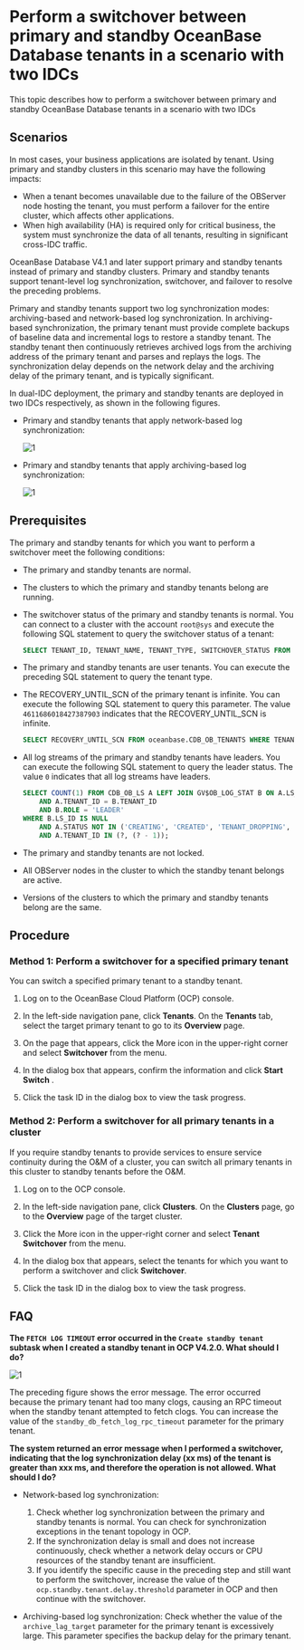 # Perform a switchover between primary and standby OceanBase Database tenants in a scenario with two IDCs

This topic describes how to perform a switchover between primary and standby OceanBase Database tenants in a scenario with two IDCs

## Scenarios

In most cases, your business applications are isolated by tenant. Using primary and standby clusters in this scenario may have the following impacts:

* When a tenant becomes unavailable due to the failure of the OBServer node hosting the tenant, you must perform a failover for the entire cluster, which affects other applications.
* When high availability (HA) is required only for critical business, the system must synchronize the data of all tenants, resulting in significant cross-IDC traffic.

OceanBase Database V4.1 and later support primary and standby tenants instead of primary and standby clusters. Primary and standby tenants support tenant-level log synchronization, switchover, and failover to resolve the preceding problems.

Primary and standby tenants support two log synchronization modes: archiving-based and network-based log synchronization. In archiving-based synchronization, the primary tenant must provide complete backups of baseline data and incremental logs to restore a standby tenant. The standby tenant then continuously retrieves archived logs from the archiving address of the primary tenant and parses and replays the logs. The synchronization delay depends on the network delay and the archiving delay of the primary tenant, and is typically significant.

In dual-IDC deployment, the primary and standby tenants are deployed in two IDCs respectively, as shown in the following figures.

* Primary and standby tenants that apply network-based log synchronization:

    ![1](https://obbusiness-private.oss-cn-shanghai.aliyuncs.com/doc/img/ocp/%E6%9C%80%E4%BD%B3%E5%AE%9E%E8%B7%B5/log-transmission.png)

* Primary and standby tenants that apply archiving-based log synchronization:

    ![1](https://obbusiness-private.oss-cn-shanghai.aliyuncs.com/doc/img/ocp/%E6%9C%80%E4%BD%B3%E5%AE%9E%E8%B7%B5/network-transmission.png)

## Prerequisites

The primary and standby tenants for which you want to perform a switchover meet the following conditions:

* The primary and standby tenants are normal.
* The clusters to which the primary and standby tenants belong are running.
* The switchover status of the primary and standby tenants is normal. You can connect to a cluster with the account `root@sys` and execute the following SQL statement to query the switchover status of a tenant:

    ```sql
    SELECT TENANT_ID, TENANT_NAME, TENANT_TYPE, SWITCHOVER_STATUS FROM oceanbase.CDB_OB_TENANTS WHERE TENANT_NAME = ?;
    ```

* The primary and standby tenants are user tenants. You can execute the preceding SQL statement to query the tenant type.
* The RECOVERY_UNTIL_SCN of the primary tenant is infinite. You can execute the following SQL statement to query this parameter. The value `4611686018427387903` indicates that the RECOVERY_UNTIL_SCN is infinite.

    ```sql
    SELECT RECOVERY_UNTIL_SCN FROM oceanbase.CDB_OB_TENANTS WHERE TENANT_NAME = ?;
    ```

* All log streams of the primary and standby tenants have leaders. You can execute the following SQL statement to query the leader status. The value `0` indicates that all log streams have leaders.

    ```sql
    SELECT COUNT(1) FROM CDB_OB_LS A LEFT JOIN GV$OB_LOG_STAT B ON A.LS_ID = B.LS_ID
        AND A.TENANT_ID = B.TENANT_ID
        AND B.ROLE = 'LEADER'
    WHERE B.LS_ID IS NULL
        AND A.STATUS NOT IN ('CREATING', 'CREATED', 'TENANT_DROPPING', 'CREATE_ABORT', 'PRE_TENANT_DROPPING')
        AND A.TENANT_ID IN (?, (? - 1));
    ```

* The primary and standby tenants are not locked.
* All OBServer nodes in the cluster to which the standby tenant belongs are active.
* Versions of the clusters to which the primary and standby tenants belong are the same.

## Procedure

### Method 1: Perform a switchover for a specified primary tenant

You can switch a specified primary tenant to a standby tenant.

1. Log on to the OceanBase Cloud Platform (OCP) console.

2. In the left-side navigation pane, click **Tenants**. On the **Tenants** tab, select the target primary tenant to go to its **Overview** page.

3. On the page that appears, click the More icon in the upper-right corner and select **Switchover** from the menu.

4. In the dialog box that appears, confirm the information and click **Start Switch** .

5. Click the task ID in the dialog box to view the task progress.

### Method 2: Perform a switchover for all primary tenants in a cluster

If you require standby tenants to provide services to ensure service continuity during the O&M of a cluster, you can switch all primary tenants in this cluster to standby tenants before the O&M.

1. Log on to the OCP console.

2. In the left-side navigation pane, click **Clusters**. On the **Clusters** page, go to the **Overview** page of the target cluster.

3. Click the More icon in the upper-right corner and select **Tenant Switchover** from the menu.

4. In the dialog box that appears, select the tenants for which you want to perform a switchover and click **Switchover**.

5. Click the task ID in the dialog box to view the task progress.

## FAQ

**The `FETCH LOG TIMEOUT` error occurred in the `Create standby tenant` subtask when I created a standby tenant in OCP V4.2.0. What should I do?**

![1](https://obbusiness-private.oss-cn-shanghai.aliyuncs.com/doc/img/ocp/%E6%9C%80%E4%BD%B3%E5%AE%9E%E8%B7%B5/%E5%88%9B%E5%BB%BA%E5%A4%87%E7%A7%9F%E6%88%B7%E5%A4%B1%E8%B4%A5.png)

The preceding figure shows the error message. The error occurred because the primary tenant had too many clogs, causing an RPC timeout when the standby tenant attempted to fetch clogs. You can increase the value of the `standby_db_fetch_log_rpc_timeout` parameter for the primary tenant.

**The system returned an error message when I performed a switchover, indicating that the log synchronization delay (xx ms) of the tenant is greater than xxx ms, and therefore the operation is not allowed. What should I do?**

* Network-based log synchronization:

  1. Check whether log synchronization between the primary and standby tenants is normal. You can check for synchronization exceptions in the tenant topology in OCP.
  2. If the synchronization delay is small and does not increase continuously, check whether a network delay occurs or CPU resources of the standby tenant are insufficient.
  3. If you identify the specific cause in the preceding step and still want to perform the switchover, increase the value of the `ocp.standby.tenant.delay.threshold` parameter in OCP and then continue with the switchover.

* Archiving-based log synchronization: Check whether the value of the `archive_lag_target` parameter for the primary tenant is excessively large. This parameter specifies the backup delay for the primary tenant.
